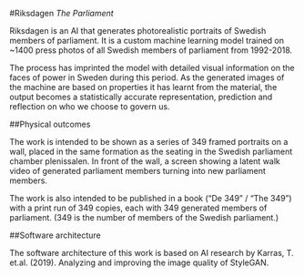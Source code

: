 #Riksdagen
_The Parliament_

Riksdagen is an AI that generates photorealistic portraits of Swedish members of parliament. It is a custom machine learning model trained on ~1400 press photos of all Swedish members of parliament from 1992-2018.

The process has imprinted the model with detailed visual information on the faces of power in Sweden during this period. As the generated images of the machine are based on properties it has learnt from the material, the output becomes a statistically accurate representation, prediction and reflection on who we choose to govern us.


##Physical outcomes

The work is intended to be shown as a series of 349 framed portraits on a wall, placed in the same formation as the seating in the Swedish parliament chamber plenissalen. In front of the wall, a screen showing a latent walk video of generated parliament members turning into new parliament members.

The work is also intended to be published in a book (“De 349” / “The 349”) with a print run of 349 copies, each with 349 generated members of parliament. (349 is the number of members of the Swedish parliament.)

##Software architecture

The software architecture of this work is based on AI research by Karras, T. et.al. (2019). Analyzing and improving the image quality of StyleGAN.

